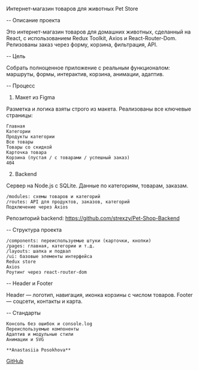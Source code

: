 Интернет-магазин товаров для животных Pet Store

-- Описание проекта

Это интернет-магазин товаров для домашних животных, сделанный на React, с использованием Redux Toolkit, Axios и React-Router-Dom. Релизованы заказ через форму, корзина, фильтрация, API.

-- Цель

Собрать полноценное приложение с реальным функционалом: маршруты, формы, интерактив, корзина, анимации, адаптив.

-- Процесс

1. Макет из Figma

Разметка и логика взяты строго из макета. Реализованы все ключевые страницы:

    Главная
    Категории
    Продукты категории
    Все товары
    Товары со скидкой
    Карточка товара
    Корзина (пустая / с товарами / успешный заказ)
    404

2. Backend

Сервер на Node.js с SQLite. Данные по категориям, товарам, заказам.

    /modules: схемы товаров и категорий
    /routes: API для продуктов, заказов, категорий
    Подключение через Axios

Репозиторий backend: https://github.com/strexzy/Pet-Shop-Backend

-- Структура проекта

    /components: переиспользуемые штуки (карточки, кнопки)
    /pages: главная, категории и т.д.
    /layouts: шапка и подвал
    /ui: базовые элементы интерфейса
    Redux store
    Axios
    Роутинг через react-router-dom

-- Header и Footer

Header — логотип, навигация, иконка корзины с числом товаров.
Footer — соцсети, контакты и карта.

-- Стандарты

    Консоль без ошибок и console.log
    Переиспользуемые компоненты
    Адаптив и модульные стили
    Анимации и SVG

    **Anastasiia Posokhova**

[GitHub](https://github.com/Anastasiia013)

